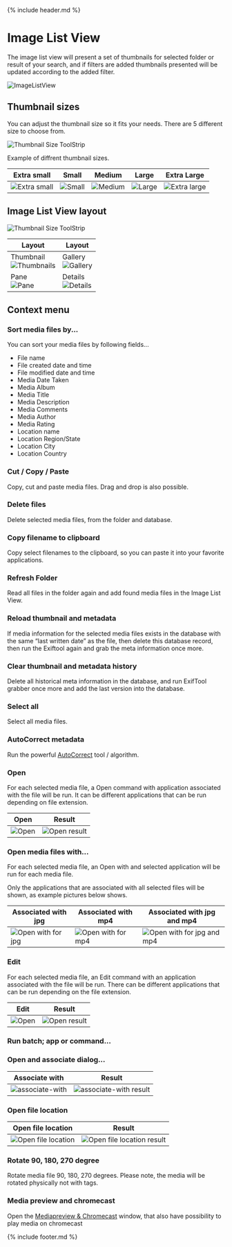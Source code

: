 {% include header.md %}

# Image List View

The image list view will present a set of thumbnails for selected folder or result of your search, and if filters are added thumbnails presented will be updated according to the added filter.

![ImageListView](../userinterface/userinterface-layout-imeglistview.png)

## Thumbnail sizes

You can adjust the thumbnail size so it fits your needs. There are 5 different size to choose from.

![Thumbnail Size ToolStrip](userinterface-imagelistview-thumbnail-size-toolbar.png)

Example of diffrent thumbnail sizes.

Extra small | Small | Medium | Large | Extra Large
--|--|--|--|--
![Extra small](userinterface-imagelistview-extra-small.png) | ![Small](userinterface-imagelistview-small.png) | ![Medium](userinterface-imagelistview-medium.png) | ![Large](userinterface-imagelistview-large.png) | ![Extra large](userinterface-imagelistview-extra-large.png)

## Image List View layout

![Thumbnail Size ToolStrip](userinterface-imagelistview-thumbnail-viewtype-toolbar.png)

Layout | Layout
--|--
Thumbnail <br>![Thumbnails](userinterface-imagelistview-views-thumbnail.png) | Gallery <br> ![Gallery](userinterface-imagelistview-views-gallery.png)
Pane <br> ![Pane](userinterface-imagelistview-views-pane.png) | Details <br> ![Details](userinterface-imagelistview-views-details.png)


## Context menu

### Sort media files by...

You can sort your media files by following fields...
- File name
- File created date and time
- File modified date and time
- Media Date Taken
- Media Album
- Media Title
- Media Description
- Media Comments
- Media Author
- Media Rating
- Location name
- Location Region/State
- Location City
- Location Country

### Cut / Copy / Paste
Copy, cut and paste media files. Drag and drop is also possible.

### Delete files
Delete selected media files, from the folder and database.

### Copy filename to clipboard
Copy select filenames to the clipboard, so you can paste it into your favorite applications.

### Refresh Folder
Read all files in the folder again and add found media files in the Image List View.

### Reload thumbnail and metadata
If media information for the selected media files exists in the database with the same “last written date” as the file, then delete this database record, then run the Exiftool again and grab the meta information once more.

### Clear thumbnail and metadata history
Delete all historical meta information in the database, and run ExifTool grabber once more and add the last version into the database.

### Select all
Select all media files.

### AutoCorrect metadata
Run the powerful [AutoCorrect](../autocorrect) tool / algorithm.

### Open
For each selected media file, a Open command with application associated with the file will be run. It can be different applications that can be run depending on file extension.

Open | Result
--|--
![Open](imagelistview-contextmenu-open.png) | ![Open result](imagelistview-contextmenu-open-result.png)

### Open media files with...

For each selected media file, an Open with and selected application will be run for each media file.

Only the applications that are associated with all selected files will be shown, as example pictures below shows.

Associated with jpg | Associated with mp4 | Associated with jpg and mp4
--|--|--
![Open with for jpg](imagelistview-contextmenu-openwith-jpg.png) | ![Open with for mp4](imagelistview-contextmenu-openwith-mp4.png) | ![Open with for jpg and mp4](imagelistview-contextmenu-openwith-mp4-jpg.png)

### Edit
For each selected media file, an Edit command with an application associated with the file will be run. There can be different applications that can be run depending on the file extension.

Edit | Result
--|--
![Open](imagelistview-contextmenu-edit.png) | ![Open result](imagelistview-contextmenu-edit-result.png)

### Run batch; app or command...

### Open and associate dialog...

Associate with | Result
--|--
![associate-with](imagelistview-contextmenu-associate-with.png) | ![associate-with result](imagelistview-contextmenu-associate-with-result.png)

### Open file location

Open file location | Result
--|--
![Open file location](imagelistview-contextmenu-open-file-location.png) | ![Open file location result](imagelistview-contextmenu-open-file-location-result.png)

### Rotate 90, 180, 270 degree

Rotate media file 90, 180, 270 degrees. Please note, the media will be rotated physically not with tags.

### Media preview and chromecast

Open the [Mediapreview & Chromecast](../mediapreview-chromecast) window, that also have possibility to play media on chromecast

{% include footer.md %}
